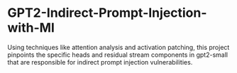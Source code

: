 # GPT2-Indirect-Prompt-Injection-with-MI
Using techniques like attention analysis and activation patching, this project pinpoints the specific heads and residual stream components in gpt2-small that are responsible for   indirect prompt injection vulnerabilities.
